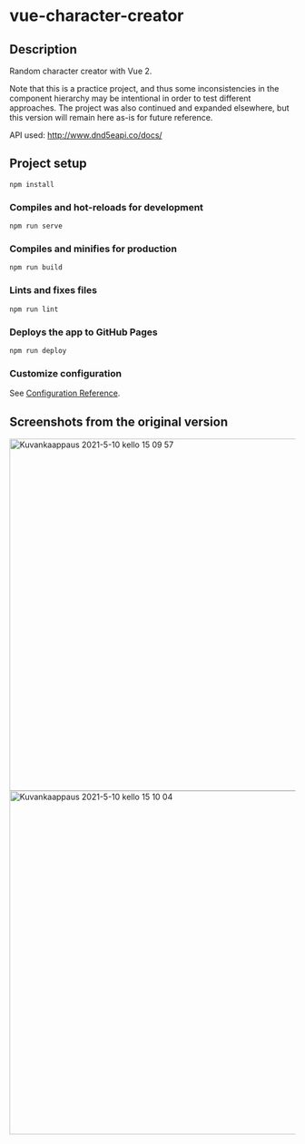 # vue-character-creator

## Description

Random character creator with Vue 2.

Note that this is a practice project, and thus some inconsistencies in the component hierarchy may be intentional in order to test different approaches. The project was also continued and expanded elsewhere, but this version will remain here as-is for future reference.

API used: http://www.dnd5eapi.co/docs/

## Project setup

```
npm install
```

### Compiles and hot-reloads for development

```
npm run serve
```

### Compiles and minifies for production

```
npm run build
```

### Lints and fixes files

```
npm run lint
```

### Deploys the app to GitHub Pages

```
npm run deploy
```

### Customize configuration

See [Configuration Reference](https://cli.vuejs.org/config/).

## Screenshots from the original version

<img width="621" alt="Kuvankaappaus 2021-5-10 kello 15 09 57" src="https://user-images.githubusercontent.com/60449132/117673042-14bb1780-b1b3-11eb-8129-8e0d71cb1817.png">

<img width="606" alt="Kuvankaappaus 2021-5-10 kello 15 10 04" src="https://user-images.githubusercontent.com/60449132/117673050-171d7180-b1b3-11eb-98fe-264ac92bdaa0.png">
